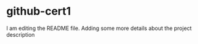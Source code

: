 # github-cert1
I am editing the README file. Adding some more details about the project description
